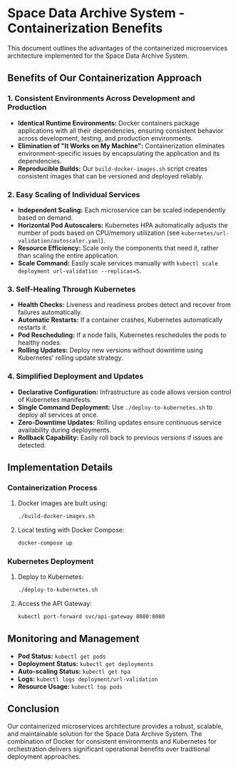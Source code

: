# Space Data Archive System - Containerization Benefits

This document outlines the advantages of the containerized microservices architecture implemented for the Space Data Archive System.

## Benefits of Our Containerization Approach

### 1. Consistent Environments Across Development and Production

- **Identical Runtime Environments:** Docker containers package applications with all their dependencies, ensuring consistent behavior across development, testing, and production environments.
- **Elimination of "It Works on My Machine":** Containerization eliminates environment-specific issues by encapsulating the application and its dependencies.
- **Reproducible Builds:** Our `build-docker-images.sh` script creates consistent images that can be versioned and deployed reliably.

### 2. Easy Scaling of Individual Services

- **Independent Scaling:** Each microservice can be scaled independently based on demand. 
- **Horizontal Pod Autoscalers:** Kubernetes HPA automatically adjusts the number of pods based on CPU/memory utilization (see `kubernetes/url-validation/autoscaler.yaml`).
- **Resource Efficiency:** Scale only the components that need it, rather than scaling the entire application.
- **Scale Command:** Easily scale services manually with `kubectl scale deployment url-validation --replicas=5`.

### 3. Self-Healing Through Kubernetes

- **Health Checks:** Liveness and readiness probes detect and recover from failures automatically.
- **Automatic Restarts:** If a container crashes, Kubernetes automatically restarts it.
- **Pod Rescheduling:** If a node fails, Kubernetes reschedules the pods to healthy nodes.
- **Rolling Updates:** Deploy new versions without downtime using Kubernetes' rolling update strategy.

### 4. Simplified Deployment and Updates

- **Declarative Configuration:** Infrastructure as code allows version control of Kubernetes manifests.
- **Single Command Deployment:** Use `./deploy-to-kubernetes.sh` to deploy all services at once.
- **Zero-Downtime Updates:** Rolling updates ensure continuous service availability during deployments.
- **Rollback Capability:** Easily roll back to previous versions if issues are detected.

## Implementation Details

### Containerization Process

1. Docker images are built using:
   ```bash
   ./build-docker-images.sh
   ```

2. Local testing with Docker Compose:
   ```bash
   docker-compose up
   ```

### Kubernetes Deployment

1. Deploy to Kubernetes:
   ```bash
   ./deploy-to-kubernetes.sh
   ```

2. Access the API Gateway:
   ```bash
   kubectl port-forward svc/api-gateway 8080:8080
   ```

## Monitoring and Management

- **Pod Status:** `kubectl get pods`
- **Deployment Status:** `kubectl get deployments`
- **Auto-scaling Status:** `kubectl get hpa`
- **Logs:** `kubectl logs deployment/url-validation`
- **Resource Usage:** `kubectl top pods`

## Conclusion

Our containerized microservices architecture provides a robust, scalable, and maintainable solution for the Space Data Archive System. The combination of Docker for consistent environments and Kubernetes for orchestration delivers significant operational benefits over traditional deployment approaches. 